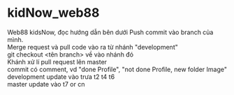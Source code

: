 # kidNow_web88
Web88 kidsNow, đọc hướng dẫn bên dưới
Push commit vào branch của mình. <br>
Merge request và pull code vào ra từ nhánh "development" <br>
git checkout <tên branch> về vào nhánh đó <br>
Khánh xử lí pull request lên master <br>
commit có comment, vd "done Profile", "not done Profile, new folder Image" <br>
development update vào trưa t2 t4 t6 <br>
master update vào t7 or cn <br>
